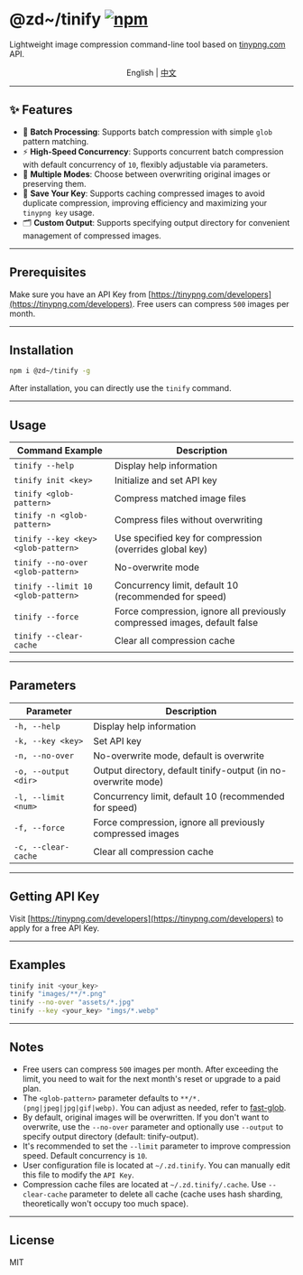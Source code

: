 # @zd~/tinify [![npm](https://img.shields.io/npm/v/@zd~/tinify.svg)](https://www.npmjs.com/package/@zd~/tinify)

Lightweight image compression command-line tool based on [tinypng.com](https://tinypng.com/developers) API.

<p align="center">
  <a>
    English
  </a>
  <span> | </span>
  <a href="./README_CN.md">
    中文
  </a>
</p>

---

## ✨ Features

- 📂 **Batch Processing**: Supports batch compression with simple `glob` pattern matching.
- ⚡ **High-Speed Concurrency**: Supports concurrent batch compression with default concurrency of `10`, flexibly adjustable via parameters.
- 🔄 **Multiple Modes**: Choose between overwriting original images or preserving them.
- 💾 **Save Your Key**: Supports caching compressed images to avoid duplicate compression, improving efficiency and maximizing your `tinypng key` usage.
- 🗂️ **Custom Output**: Supports specifying output directory for convenient management of compressed images.
---

## Prerequisites

Make sure you have an API Key from [https://tinypng.com/developers](https://tinypng.com/developers). Free users can compress `500` images per month.

---
## Installation
```bash
npm i @zd~/tinify -g
```

After installation, you can directly use the `tinify` command.

---

## Usage
| Command Example                                                   | Description                                    |
|-------------------------------------------------------------------|------------------------------------------------|
| `tinify --help`                                                   | Display help information                       |
| `tinify init <key>`                                               | Initialize and set API key                     |
| `tinify <glob-pattern>`                                           | Compress matched image files                   |
| `tinify -n <glob-pattern>`                                        | Compress files without overwriting            |
| `tinify --key <key> <glob-pattern>`                               | Use specified key for compression (overrides global key) |
| `tinify --no-over <glob-pattern>`                                 | No-overwrite mode                              |
| `tinify --limit 10 <glob-pattern>`                                | Concurrency limit, default 10 (recommended for speed) |
| `tinify --force`                                                  | Force compression, ignore all previously compressed images, default false |
| `tinify --clear-cache`                                            | Clear all compression cache                    |

---

## Parameters
| Parameter                   | Description                                      |
|-----------------------------|--------------------------------------------------|
| `-h, --help`                | Display help information                         |
| `-k, --key <key>`           | Set API key                                      |
| `-n, --no-over`             | No-overwrite mode, default is overwrite         |
| `-o, --output <dir>`        | Output directory, default tinify-output (in no-overwrite mode) |
| `-l, --limit <num>`         | Concurrency limit, default 10 (recommended for speed) |
| `-f, --force`               | Force compression, ignore all previously compressed images |
| `-c, --clear-cache`         | Clear all compression cache                      |

---

## Getting API Key

Visit [https://tinypng.com/developers](https://tinypng.com/developers) to apply for a free API Key.

---

## Examples

```bash
tinify init <your_key>
tinify "images/**/*.png"
tinify --no-over "assets/*.jpg"
tinify --key <your_key> "imgs/*.webp"
```

---

## Notes
- Free users can compress `500` images per month. After exceeding the limit, you need to wait for the next month's reset or upgrade to a paid plan.
- The `<glob-pattern>` parameter defaults to `**/*.(png|jpeg|jpg|gif|webp)`. You can adjust as needed, refer to [fast-glob](https://github.com/mrmlnc/fast-glob).
- By default, original images will be overwritten. If you don't want to overwrite, use the `--no-over` parameter and optionally use `--output` to specify output directory (default: tinify-output).
- It's recommended to set the `--limit` parameter to improve compression speed. Default concurrency is `10`.
- User configuration file is located at `~/.zd.tinify`. You can manually edit this file to modify the `API Key`.
- Compression cache files are located at `~/.zd.tinify/.cache`. Use `--clear-cache` parameter to delete all cache (cache uses hash sharding, theoretically won't occupy too much space).

---

## License
MIT
